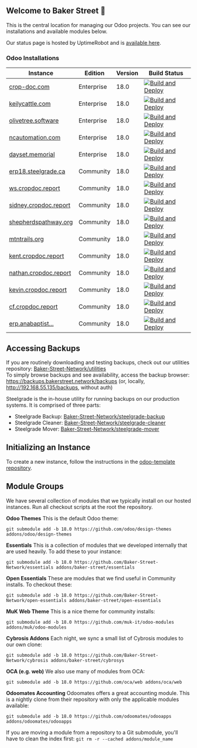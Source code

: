 ## Welcome to Baker Street 👋
This is the central location for managing our Odoo projects. You can see our installations and available modules below.

Our status page is hosted by UptimeRobot and is [available here](https://status.bakerstreet.network).

### Odoo Installations
| Instance                                               | Edition      | Version | Build Status     |
| ------------------------------------------------------ | ------------ | ------- | ---------------- |
| [crop-doc.com](https://crop-doc.com)                   | Enterprise   | 18.0    | [![Build and Deploy](https://github.com/Baker-Street-Network/crop-doc/actions/workflows/build_and_deploy.yml/badge.svg)](https://github.com/Baker-Street-Network/crop-doc/actions/workflows/build_and_deploy.yml)
| [keilycattle.com](https://keilycattle.com)             | Enterprise   | 18.0    | [![Build and Deploy](https://github.com/Baker-Street-Network/keily-cattle/actions/workflows/build_and_deploy.yml/badge.svg)](https://github.com/Baker-Street-Network/keily-cattle/actions/workflows/build_and_deploy.yml)
| [olivetree.software](https://olivetree.software)       | Enterprise   | 18.0    | [![Build and Deploy](https://github.com/Baker-Street-Network/stauffer-enterprises/actions/workflows/build_and_deploy.yml/badge.svg)](https://github.com/Baker-Street-Network/stauffer-enterprises/actions/workflows/build_and_deploy.yml)
| [ncautomation.com](https://odootest.ncautomation.com)  | Enterprise   | 18.0    | [![Build and Deploy](https://github.com/Baker-Street-Network/neil-co/actions/workflows/build_and_deploy.yml/badge.svg)](https://github.com/Baker-Street-Network/neil-co/actions/workflows/build_and_deploy.yml)
| [dayset.memorial](https://dayset.memorial)             | Enterprise   | 18.0    | [![Build and Deploy](https://github.com/Baker-Street-Network/dayset-memorials/actions/workflows/build_and_deploy.yml/badge.svg)](https://github.com/Baker-Street-Network/dayset-memorials/actions/workflows/build_and_deploy.yml)
| [erp18.steelgrade.ca](https://erp18.steelgrade.ca)     | Community    | 18.0    | [![Build and Deploy](https://github.com/Baker-Street-Network/steelgrade/actions/workflows/build_and_deploy.yml/badge.svg)](https://github.com/Baker-Street-Network/steelgrade/actions/workflows/build_and_deploy.yml)
| [ws.cropdoc.report](https://ws.cropdoc.report)         | Community    | 18.0    | [![Build and Deploy](https://github.com/Baker-Street-Network/washington-street/actions/workflows/build_and_deploy.yml/badge.svg)](https://github.com/Baker-Street-Network/washington-street/actions/workflows/build_and_deploy.yml)
| [sidney.cropdoc.report](https://sidney.cropdoc.report) | Community    | 18.0    | [![Build and Deploy](https://github.com/Baker-Street-Network/sidney-rudolph/actions/workflows/build_and_deploy.yml/badge.svg)](https://github.com/Baker-Street-Network/sidney-rudolph/actions/workflows/build_and_deploy.yml)
| [shepherdspathway.org](https://shepherdspathway.org)   | Community    | 18.0    | [![Build and Deploy](https://github.com/Baker-Street-Network/shepherds-pathway/actions/workflows/build_and_deploy.yml/badge.svg)](https://github.com/Baker-Street-Network/shepherds-pathway/actions/workflows/build_and_deploy.yml)
| [mtntrails.org](https://mtntrails.org)                 | Community    | 18.0    | [![Build and Deploy](https://github.com/Baker-Street-Network/mtn-trails/actions/workflows/build_and_deploy.yml/badge.svg)](https://github.com/Baker-Street-Network/mtn-trails/actions/workflows/build_and_deploy.yml)
| [kent.cropdoc.report](https://kent.cropdoc.report)     | Community    | 18.0    | [![Build and Deploy](https://github.com/Baker-Street-Network/kent-martin/actions/workflows/build_and_deploy.yml/badge.svg)](https://github.com/Baker-Street-Network/kent-martin/actions/workflows/build_and_deploy.yml)
| [nathan.cropdoc.report](https://nathan.cropdoc.report) | Community    | 18.0    | [![Build and Deploy](https://github.com/Baker-Street-Network/nathan-martin/actions/workflows/build_and_deploy.yml/badge.svg)](https://github.com/Baker-Street-Network/nathan-martin/actions/workflows/build_and_deploy.yml)
| [kevin.cropdoc.report](kevin.cropdoc.report)           | Community    | 18.0    | [![Build and Deploy](https://github.com/Baker-Street-Network/kevin-martin/actions/workflows/build_and_deploy.yml/badge.svg)](https://github.com/Baker-Street-Network/kevin-martin/actions/workflows/build_and_deploy.yml)
| [cf.cropdoc.report](cf.cropdoc.report)                 | Community    | 18.0    | [![Build and Deploy](https://github.com/Baker-Street-Network/cf/actions/workflows/build_and_deploy.yml/badge.svg)](https://github.com/Baker-Street-Network/cf/actions/workflows/build_and_deploy.yml)
| [erp.anabaptist...](erp.anabaptistcodeblocks.com)      | Community    | 18.0    | [![Build and Deploy](https://github.com/Baker-Street-Network/codeblocks/actions/workflows/build_and_deploy.yml/badge.svg)](https://github.com/Baker-Street-Network/codeblocks/actions/workflows/build_and_deploy.yml)

## Accessing Backups
If you are routinely downloading and testing backups, check out our utilities repository: [Baker-Street-Network/utilities](https://github.com/Baker-Street-Network/utilities) <br />
To simply browse backups and see availability, access the backup browser: https://backups.bakerstreet.network/backups (or, locally, http://192.168.55.135/backups, without auth)

Steelgrade is the in-house utility for running backups on our production systems. It is comprised of three parts:
- Steelgrade Backup: [Baker-Street-Network/steelgrade-backup](https://github.com/Baker-Street-Network/steelgrade-backup)
- Steelgrade Cleaner: [Baker-Street-Network/steelgrade-cleaner](https://github.com/Baker-Street-Network/steelgrade-cleaner)
- Steelgrade Mover: [Baker-Street-Network/steelgrade-mover](https://github.com/Baker-Street-Network/steelgrade-mover)

## Initializing an Instance
To create a new instance, follow the instructions in the [odoo-template repository](https://github.com/Baker-Street-Network/odoo-template).

## Module Groups
We have several collection of modules that we typically install on our hosted instances. Run all checkout scripts at the root the repository.

**Odoo Themes** This is the default Odoo theme:
```
git submodule add -b 18.0 https://github.com/odoo/design-themes addons/odoo/design-themes
```
**Essentials** This is a collection of modules that we developed internally that are used heavily. To add these to your instance:
```
git submodule add -b 18.0 https://github.com/Baker-Street-Network/essentials addons/baker-street/essentials
```
**Open Essentials** These are modules that we find useful in Community installs. To checkout these:
```
git submodule add -b 18.0 https://github.com/Baker-Street-Network/open-essentials addons/baker-street/open-essentials
```
**MuK Web Theme** This is a nice theme for community installs:
```
git submodule add -b 18.0 https://github.com/muk-it/odoo-modules addons/muk/odoo-modules
```
**Cybrosis Addons** Each night, we sync a small list of Cybrosis modules to our own clone:
```
git submodule add -b 18.0 https://github.com/Baker-Street-Network/cybrosis addons/baker-street/cybrosys
```
**OCA (e.g. web)** We also use many of modules from OCA:
```
git submodule add -b 18.0 https://github.com/oca/web addons/oca/web
```
**Odoomates Accounting** Odoomates offers a great accounting module. This is a nightly clone from their repository with only the applicable modules available:
```
git submodule add -b 18.0 https://github.com/odoomates/odooapps addons/odoomates/odooapps
```

If you are moving a module from a repository to a Git submodule, you'll have to clean the index first:
`git rm -r --cached addons/module_name`
